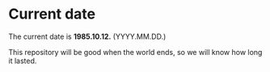 # Current date

The current date is **1985.10.12.** (YYYY.MM.DD.)

This repository will be good when the world ends, so we will know how long it lasted.
